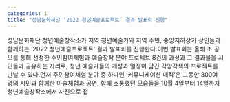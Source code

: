 ```yaml
---
categories: i
title: "성남문화재단 ‘2022 청년예술프로젝트’ 결과 발표회 진행"
---
```

성남문화재단 청년예술창작소가 지역 청년예술가와 지역 주민, 중앙지하상가 상인들과 함께하는 ‘2022 청년예술프로젝트’ 결과 발표회를 진행한다.이번 발표회는 올해 초 공모를 통해 선정한 주민참여체험과 예술창작 분야 프로젝트 8건의 과정과 그 결과물을 시민들과 공유하는 자리로, 청년 예술가들의 개성과 열정이 담긴 각양각색의 프로젝트를 만날 수 있다.먼저 주민참여체험 분야 중 하나인 ‘커뮤니케이션 매직’은 그동안 300여 명의 시민과 함께한 마술체험과 공연, 함께 소통했던 모습들을 10월 4일부터 14일까지 청년예술창작소에서 사진으로 접